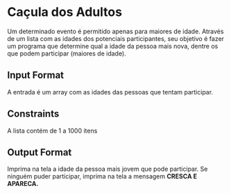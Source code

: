 # Caçula dos Adultos

Um determinado evento é permitido apenas para maiores de idade. Através de um lista com as idades dos potenciais participantes, seu objetivo é fazer um programa que determine qual a idade da pessoa mais nova, dentre os que podem participar (maiores de idade).

## Input Format

A entrada é um array com as idades das pessoas que tentam participar.

## Constraints

A lista contém de 1 a 1000 itens

## Output Format

Imprima na tela a idade da pessoa mais jovem que pode participar. Se ninguém puder participar, imprima na tela a mensagem **CRESCA E APARECA.**
